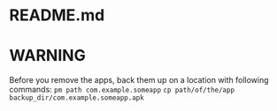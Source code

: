 # README.md

# WARNING
Before you remove the apps, back them up on a location with following commands:
`pm path com.example.someapp`
`cp path/of/the/app backup_dir/com.example.someapp.apk`
